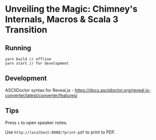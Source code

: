 # Unveiling the Magic: Chimney's Internals, Macros & Scala 3 Transition

## Running

```
yarn build // offline
yarn start // for development
```

## Development

ASCIIDoctor syntax for Reveal.js - https://docs.asciidoctor.org/reveal.js-converter/latest/converter/features/

## Tips

Press `s` to open speaker notes.

Use `http://localhost:8000/?print-pdf` to print to PDF.
